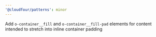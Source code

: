 ```yaml
---
'@cloudfour/patterns': minor
---
```


Add `o-container__fill` and `o-container__fill-pad` elements for content intended to stretch into inline container padding

